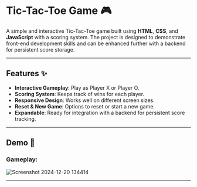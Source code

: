 # Tic-Tac-Toe Game 🎮

A simple and interactive Tic-Tac-Toe game built using **HTML**, **CSS**, and **JavaScript** with a scoring system. The project is designed to demonstrate front-end development skills and can be enhanced further with a backend for persistent score storage.

---

## Features ✨

- **Interactive Gameplay**: Play as Player X or Player O.
- **Scoring System**: Keeps track of wins for each player.
- **Responsive Design**: Works well on different screen sizes.
- **Reset & New Game**: Options to reset or start a new game.
- **Expandable**: Ready for integration with a backend for persistent score tracking.

---

## Demo 📸

### Gameplay:

![Screenshot 2024-12-20 134414](https://github.com/user-attachments/assets/65e9d420-9662-41d3-b8a5-b33148c20b57)

---



